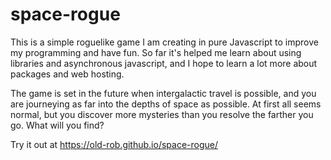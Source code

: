 # space-rogue

This is a simple roguelike game I am creating in pure Javascript to improve my programming and have fun.
So far it's helped me learn about using libraries and asynchronous javascript, and I hope to learn a lot more about packages and web hosting.

The game is set in the future when intergalactic travel is possible, and you are journeying as far into the depths of space as possible.
At first all seems normal, but you discover more mysteries than you resolve the farther you go. What will you find?

Try it out at https://old-rob.github.io/space-rogue/
